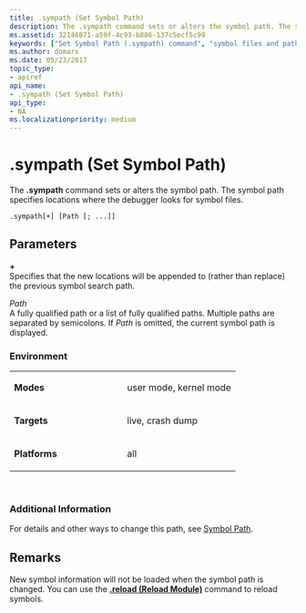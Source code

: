 ```yaml
---
title: .sympath (Set Symbol Path)
description: The .sympath command sets or alters the symbol path. The symbol path specifies locations where the debugger looks for symbol files.
ms.assetid: 32146871-a59f-4c93-b886-137c5ecf5c99
keywords: ["Set Symbol Path (.sympath) command", "symbol files and paths, Set Symbol Path (.sympath) command", ".sympath (Set Symbol Path) Windows Debugging"]
ms.author: domars
ms.date: 05/23/2017
topic_type:
- apiref
api_name:
- .sympath (Set Symbol Path)
api_type:
- NA
ms.localizationpriority: medium
---
```


# .sympath (Set Symbol Path)


The **.sympath** command sets or alters the symbol path. The symbol path specifies locations where the debugger looks for symbol files.

```
.sympath[+] [Path [; ...]]
```

## <span id="ddk_meta_set_symbol_path_dbg"></span><span id="DDK_META_SET_SYMBOL_PATH_DBG"></span>Parameters


<span id="______________"></span> **+**   
Specifies that the new locations will be appended to (rather than replace) the previous symbol search path.

<span id="_______Path______"></span><span id="_______path______"></span><span id="_______PATH______"></span> *Path*   
A fully qualified path or a list of fully qualified paths. Multiple paths are separated by semicolons. If *Path* is omitted, the current symbol path is displayed.

### <span id="Environment"></span><span id="environment"></span><span id="ENVIRONMENT"></span>Environment

<table>
<colgroup>
<col width="50%" />
<col width="50%" />
</colgroup>
<tbody>
<tr class="odd">
<td align="left"><p><strong>Modes</strong></p></td>
<td align="left"><p>user mode, kernel mode</p></td>
</tr>
<tr class="even">
<td align="left"><p><strong>Targets</strong></p></td>
<td align="left"><p>live, crash dump</p></td>
</tr>
<tr class="odd">
<td align="left"><p><strong>Platforms</strong></p></td>
<td align="left"><p>all</p></td>
</tr>
</tbody>
</table>

 

### <span id="Additional_Information"></span><span id="additional_information"></span><span id="ADDITIONAL_INFORMATION"></span>Additional Information

For details and other ways to change this path, see [Symbol Path](symbol-path.md).

Remarks
-------

New symbol information will not be loaded when the symbol path is changed. You can use the [**.reload (Reload Module)**](-reload--reload-module-.md) command to reload symbols.

 

 





